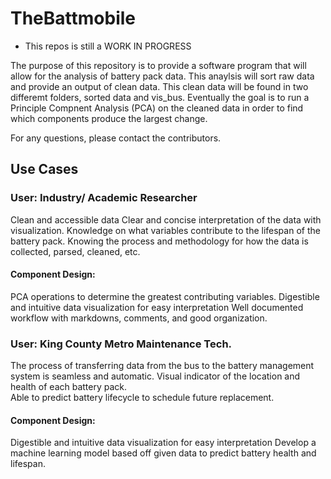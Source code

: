 # TheBattmobile
* This repos is still a WORK IN PROGRESS


The purpose of this repository is to provide a software program that will allow for the analysis of battery pack data. This anaylsis will sort raw data and provide an output of clean data. This clean data will be found in two differemt folders, sorted data and vis_bus. Eventually the goal is to run a Principle Compnent Analysis (PCA) on the cleaned data in order to find which components produce the largest change.

For any questions, please contact the contributors.

## Use Cases

### User: Industry/ Academic Researcher
   Clean and accessible data
    Clear and concise interpretation of the data with visualization.
    Knowledge on what variables contribute to the lifespan of the battery pack.
    Knowing the process and methodology for how the data is collected, parsed, cleaned, etc. 
#### Component Design: 
   PCA operations to determine the greatest contributing variables.
    Digestible and intuitive data visualization for easy interpretation
    Well documented workflow with markdowns, comments, and good organization. 

### User: King County Metro Maintenance Tech.
  The process of transferring data from the bus to the battery management system is seamless and automatic. 
    Visual indicator of the location and health of each battery pack.  
    Able to predict battery lifecycle to schedule future replacement. 
#### Component Design: 
   Digestible and intuitive data visualization for easy interpretation
    Develop a machine learning model based off given data to predict battery health and lifespan. 
